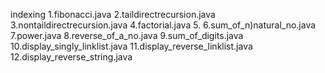indexing 
1.fibonacci.java
2.taildirectrecursion.java
3.nontaildirectrecursion.java
4.factorial.java
5.
6.sum_of_n)natural_no.java
7.power.java
8.reverse_of_a_no.java
9.sum_of_digits.java
10.display_singly_linklist.java
11.display_reverse_linklist.java
12.display_reverse_string.java
